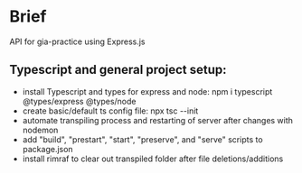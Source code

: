 # Brief

API for gia-practice using Express.js

## Typescript and general project setup:

- install Typescript and types for express and node: npm i typescript @types/express @types/node
- create basic/default ts config file: npx tsc --init
- automate transpiling process and restarting of server after changes with nodemon
- add "build", "prestart", "start", "preserve", and "serve" scripts to package.json
- install rimraf to clear out transpiled folder after file deletions/additions
